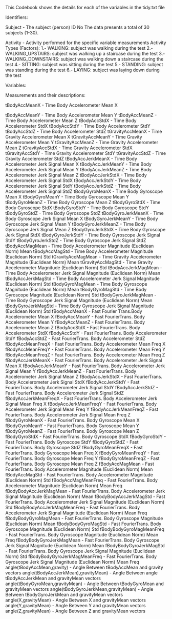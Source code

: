 This Codebook shows the details for each of the variables in the tidy.txt file

Identifiers:

  Subject - The subject (person) ID No
    The data presents a total of 30 subjects (1-30).

  Activity - Activity performed for the specific variable measurements
    Activity Types (Factors):
      1.- WALKING: subject was walking during the test
      2.- WALKING_UPSTAIRS: subject was walking up a staircase during the test
      3.- WALKING_DOWNSTAIRS: subject was walking down a staircase during the test
      4.- SITTING: subject was sitting during the test
      5.- STANDING: subject was standing during the test
      6.- LAYING: subject was laying down during the test 

Variables:

Measurements and their descriptions:

  tBodyAccMeanX	-	Time Body Accelerometer Mean X
  
  tBodyAccMeanY	-	Time Body Accelerometer Mean Y
  tBodyAccMeanZ	-	Time Body Accelerometer Mean Z
  tBodyAccStdX	-	Time Body Accelerometer StdX 
  tBodyAccStdY	-	Time Body Accelerometer StdY 
  tBodyAccStdZ	-	Time Body Accelerometer StdZ 
  tGravityAccMeanX	-	Time Gravity Accelerometer Mean X
  tGravityAccMeanY	-	Time Gravity Accelerometer Mean Y
  tGravityAccMeanZ	-	Time Gravity Accelerometer Mean Z
  tGravityAccStdX	-	Time Gravity Accelerometer StdX 
  tGravityAccStdY	-	Time Gravity Accelerometer StdY 
  tGravityAccStdZ	-	Time Gravity Accelerometer StdZ 
  tBodyAccJerkMeanX	-	Time Body Accelerometer Jerk Signal Mean X
  tBodyAccJerkMeanY	-	Time Body Accelerometer Jerk Signal Mean Y
  tBodyAccJerkMeanZ	-	Time Body Accelerometer Jerk Signal Mean Z
  tBodyAccJerkStdX	-	Time Body Accelerometer Jerk Signal StdX 
  tBodyAccJerkStdY	-	Time Body Accelerometer Jerk Signal StdY 
  tBodyAccJerkStdZ	-	Time Body Accelerometer Jerk Signal StdZ 
  tBodyGyroMeanX	-	Time Body Gyroscope Mean X
  tBodyGyroMeanY	-	Time Body Gyroscope Mean Y
  tBodyGyroMeanZ	-	Time Body Gyroscope Mean Z
  tBodyGyroStdX	-	Time Body Gyroscope StdX 
  tBodyGyroStdY	-	Time Body Gyroscope StdY 
  tBodyGyroStdZ	-	Time Body Gyroscope StdZ 
  tBodyGyroJerkMeanX	-	Time Body Gyroscope Jerk Signal Mean X
  tBodyGyroJerkMeanY	-	Time Body Gyroscope Jerk Signal Mean Y
  tBodyGyroJerkMeanZ	-	Time Body Gyroscope Jerk Signal Mean Z
  tBodyGyroJerkStdX	-	Time Body Gyroscope Jerk Signal StdX 
  tBodyGyroJerkStdY	-	Time Body Gyroscope Jerk Signal StdY 
  tBodyGyroJerkStdZ	-	Time Body Gyroscope Jerk Signal StdZ 
  tBodyAccMagMean	-	Time Body Accelerometer Magnitude (Euclidean Norm) Mean 
  tBodyAccMagStd	-	Time Body Accelerometer Magnitude (Euclidean Norm) Std 
  tGravityAccMagMean	-	Time Gravity Accelerometer Magnitude (Euclidean Norm) Mean 
  tGravityAccMagStd	-	Time Gravity Accelerometer Magnitude (Euclidean Norm) Std 
  tBodyAccJerkMagMean	-	Time Body Accelerometer Jerk Signal Magnitude (Euclidean Norm) Mean 
  tBodyAccJerkMagStd	-	Time Body Accelerometer Jerk Signal Magnitude (Euclidean Norm) Std 
  tBodyGyroMagMean	-	Time Body Gyroscope Magnitude (Euclidean Norm) Mean 
  tBodyGyroMagStd	-	Time Body Gyroscope Magnitude (Euclidean Norm) Std 
  tBodyGyroJerkMagMean	-	Time Body Gyroscope Jerk Signal Magnitude (Euclidean Norm) Mean 
  tBodyGyroJerkMagStd	-	Time Body Gyroscope Jerk Signal Magnitude (Euclidean Norm) Std 
  fBodyAccMeanX	-	Fast Fourier Trans.Body Accelerometer Mean X
  fBodyAccMeanY	-	Fast FourierTrans. Body Accelerometer Mean Y
  fBodyAccMeanZ	-	Fast FourierTrans. Body Accelerometer Mean Z
  fBodyAccStdX	-	Fast FourierTrans. Body Accelerometer StdX 
  fBodyAccStdY	-	Fast FourierTrans. Body Accelerometer StdY 
  fBodyAccStdZ	-	Fast FourierTrans. Body Accelerometer StdZ 
  fBodyAccMeanFreqX	-	Fast FourierTrans. Body Accelerometer Mean Freq X
  fBodyAccMeanFreqY	-	Fast FourierTrans. Body Accelerometer Mean Freq Y
  fBodyAccMeanFreqZ	-	Fast FourierTrans. Body Accelerometer Mean Freq Z
  fBodyAccJerkMeanX	-	Fast FourierTrans. Body Accelerometer Jerk Signal Mean X
  fBodyAccJerkMeanY	-	Fast FourierTrans. Body Accelerometer Jerk Signal Mean Y
  fBodyAccJerkMeanZ	-	Fast FourierTrans. Body Accelerometer Jerk Signal Mean Z
  fBodyAccJerkStdX	-	Fast FourierTrans. Body Accelerometer Jerk Signal StdX 
  fBodyAccJerkStdY	-	Fast FourierTrans. Body Accelerometer Jerk Signal StdY 
  fBodyAccJerkStdZ	-	Fast FourierTrans. Body Accelerometer Jerk Signal StdZ 
  fBodyAccJerkMeanFreqX	-	Fast FourierTrans. Body Accelerometer Jerk Signal Mean Freq X
  fBodyAccJerkMeanFreqY	-	Fast FourierTrans. Body Accelerometer Jerk Signal Mean Freq Y
  fBodyAccJerkMeanFreqZ	-	Fast FourierTrans. Body Accelerometer Jerk Signal Mean Freq Z
  fBodyGyroMeanX	-	Fast FourierTrans. Body Gyroscope Mean X
  fBodyGyroMeanY	-	Fast FourierTrans. Body Gyroscope Mean Y
  fBodyGyroMeanZ	-	Fast FourierTrans. Body Gyroscope Mean Z
  fBodyGyroStdX	-	Fast FourierTrans. Body Gyroscope StdX 
  fBodyGyroStdY	-	Fast FourierTrans. Body Gyroscope StdY 
  fBodyGyroStdZ	-	Fast FourierTrans. Body Gyroscope StdZ 
  fBodyGyroMeanFreqX	-	Fast FourierTrans. Body Gyroscope Mean Freq X
  fBodyGyroMeanFreqY	-	Fast FourierTrans. Body Gyroscope Mean Freq Y
  fBodyGyroMeanFreqZ	-	Fast FourierTrans. Body Gyroscope Mean Freq Z
  fBodyAccMagMean	-	Fast FourierTrans. Body Accelerometer Magnitude (Euclidean Norm) Mean 
  fBodyAccMagStd	-	Fast FourierTrans. Body Accelerometer Magnitude (Euclidean Norm) Std 
  fBodyAccMagMeanFreq	-	Fast FourierTrans. Body Accelerometer Magnitude (Euclidean Norm) Mean Freq 
  fBodyBodyAccJerkMagMean	-	Fast FourierTrans. Body Accelerometer Jerk Signal Magnitude (Euclidean Norm) Mean 
  fBodyBodyAccJerkMagStd	-	Fast FourierTrans. Body Accelerometer Jerk Signal Magnitude (Euclidean Norm) Std 
  fBodyBodyAccJerkMagMeanFreq	-	Fast FourierTrans. Body Accelerometer Jerk Signal Magnitude (Euclidean Norm) Mean Freq 
  fBodyBodyGyroMagMean	-	Fast FourierTrans. Body Gyroscope Magnitude (Euclidean Norm) Mean 
  fBodyBodyGyroMagStd	-	Fast FourierTrans. Body Gyroscope Magnitude (Euclidean Norm) Std 
  fBodyBodyGyroMagMeanFreq	-	Fast FourierTrans. Body Gyroscope Magnitude (Euclidean Norm) Mean Freq 
  fBodyBodyGyroJerkMagMean	-	Fast FourierTrans. Body Gyroscope Jerk Signal Magnitude (Euclidean Norm) Mean 
  fBodyBodyGyroJerkMagStd	-	Fast FourierTrans. Body Gyroscope Jerk Signal Magnitude (Euclidean Norm) Std 
  fBodyBodyGyroJerkMagMeanFreq	-	Fast FourierTrans. Body Gyroscope Jerk Signal Magnitude (Euclidean Norm) Mean Freq 
  angle(tBodyAccMean,gravity)	-	Angle Between tBodyAccMean and gravity vectors
  angle(tBodyAccJerkMean),gravityMean)	-	Angle Between angle tBodyAccJerkMean and gravityMean vectors
  angle(tBodyGyroMean,gravityMean)	-	Angle Between tBodyGyroMean and gravityMean vectors
  angle(tBodyGyroJerkMean,gravityMean)	-	Angle Between tBodyGyroJerkMean and gravityMean vectors
  angle(X,gravityMean)	-	Angle Between X and gravityMean vectors
  angle(Y,gravityMean)	-	Angle Between Y and gravityMean vectors
  angle(Z,gravityMean)	-	Angle Between Z and gravityMean vectors
